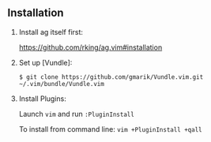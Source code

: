 ## Installation

1. Install ag itself first:

   https://github.com/rking/ag.vim#installation

2. Set up [Vundle]:

   `$ git clone https://github.com/gmarik/Vundle.vim.git ~/.vim/bundle/Vundle.vim`

3. Install Plugins:

   Launch `vim` and run `:PluginInstall`

   To install from command line: `vim +PluginInstall +qall`
